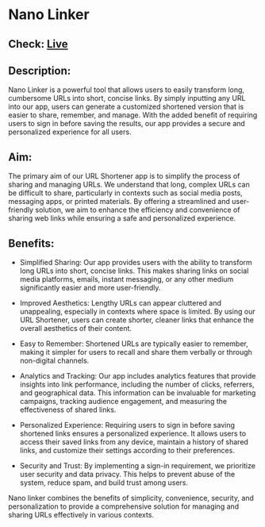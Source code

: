 # Nano Linker
## Check: <a href='https://nanolinker.vercel.app/' target="_blank">Live</a>
## Description:

Nano Linker is a powerful tool that allows users to easily transform long, cumbersome URLs into short, concise links. By simply inputting any URL into our app, users can generate a customized shortened version that is easier to share, remember, and manage. With the added benefit of requiring users to sign in before saving the results, our app provides a secure and personalized experience for all users.

## Aim:
The primary aim of our URL Shortener app is to simplify the process of sharing and managing URLs. We understand that long, complex URLs can be difficult to share, particularly in contexts such as social media posts, messaging apps, or printed materials. By offering a streamlined and user-friendly solution, we aim to enhance the efficiency and convenience of sharing web links while ensuring a safe and personalized experience.

## Benefits:

- Simplified Sharing: Our app provides users with the ability to transform long URLs into short, concise links. This makes sharing links on social media platforms, emails, instant messaging, or any other medium significantly easier and more user-friendly.

- Improved Aesthetics: Lengthy URLs can appear cluttered and unappealing, especially in contexts where space is limited. By using our URL Shortener, users can create shorter, cleaner links that enhance the overall aesthetics of their content.

- Easy to Remember: Shortened URLs are typically easier to remember, making it simpler for users to recall and share them verbally or through non-digital channels.

- Analytics and Tracking: Our app includes analytics features that provide insights into link performance, including the number of clicks, referrers, and geographical data. This information can be invaluable for marketing campaigns, tracking audience engagement, and measuring the effectiveness of shared links.

- Personalized Experience: Requiring users to sign in before saving shortened links ensures a personalized experience. It allows users to access their saved links from any device, maintain a history of shared links, and customize their settings according to their preferences.

- Security and Trust: By implementing a sign-in requirement, we prioritize user security and data privacy. This helps to prevent abuse of the system, reduce spam, and build trust among users.

Nano linker combines the benefits of simplicity, convenience, security, and personalization to provide a comprehensive solution for managing and sharing URLs effectively in various contexts.
